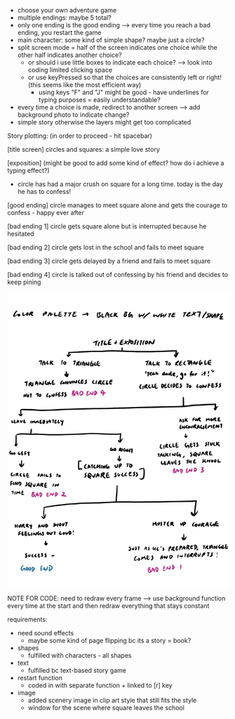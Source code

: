 - choose your own adventure game
- multiple endings: maybe 5 total? 
- only one ending is the good ending --> every time you reach a bad ending, you restart the game
- main character: some kind of simple shape? maybe just a circle?
- split screen mode = half of the screen indicates one choice while the other half indicates another choice?
  - or should i use little boxes to indicate each choice? --> look into coding limited clicking space
  - or use keyPressed so that the choices are consistently left or right! (this seems like the most efficient way)  
     - using keys "F" and "J" might be good - have underlines for typing purposes = easily understandable?
- every time a choice is made, redirect to another screen --> add background photo to indicate change?
- simple story otherwise the layers might get too complicated


Story plotting: (in order to proceed - hit spacebar)

[title screen] circles and squares: a simple love story

[exposition] (might be good to add some kind of effect? how do i achieve a typing effect?)
- circle has had a major crush on square for a long time. today is the day he has to confess!

[good ending] circle manages to meet square alone and gets the courage to confess - happy ever after

[bad ending 1] circle gets square alone but is interrupted because he hesitated

[bad ending 2] circle gets lost in the school and fails to meet square

[bad ending 3] circle gets delayed by a friend and fails to meet square

[bad ending 4] circle is talked out of confessing by his friend and decides to keep pining

![](https://github.com/fionajlin/IntrotoIM/blob/main/Midterm/media/game%20plan.jpg)


NOTE FOR CODE: need to redraw every frame --> use background function every time at the start and then redraw everything that stays constant

requirements: 
- need sound effects 
  - maybe some kind of page flipping bc its a story = book?
- shapes
  - fulfilled with characters - all shapes
- text
  - fulfilled bc text-based story game
- restart function
  - coded in with separate function + linked to [r] key
- image
  - added scenery image in clip art style that still fits the style
  - window for the scene where square leaves the school
